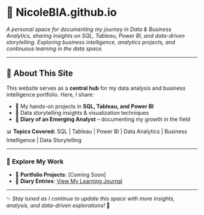 # 📌 NicoleBIA.github.io

*A personal space for documenting my journey in Data & Business Analytics, sharing insights on SQL, Tableau, Power BI, and data-driven storytelling. Exploring business intelligence, analytics projects, and continuous learning in the data space.*

---

## 🚀 **About This Site**
This website serves as a **central hub** for my data analysis and business intelligence portfolio. Here, I share:
- 🔹 My hands-on projects in **SQL, Tableau, and Power BI**  
- 🔹 Data storytelling insights & visualization techniques  
- 🔹 **Diary of an Emerging Analyst** – documenting my growth in the field  

📊 **Topics Covered:** SQL | Tableau | Power BI | Data Analytics | Business Intelligence | Data Storytelling

---

### 🔗 **Explore My Work**
- 📂 **Portfolio Projects**: [Coming Soon]
- 📖 **Diary Entries**: [View My Learning Journal](./blog/diary/)

---

✨ *Stay tuned as I continue to update this space with more insights, analysis, and data-driven explorations!* 🚀
